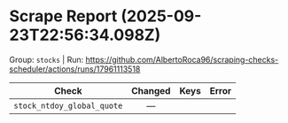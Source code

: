 # Scrape Report (2025-09-23T22:56:34.098Z)

Group: `stocks`  |  Run: https://github.com/AlbertoRoca96/scraping-checks-scheduler/actions/runs/17961113518

| Check | Changed | Keys | Error |
|---|:---:|:--|:--|
| `stock_ntdoy_global_quote` | — |  |  |

